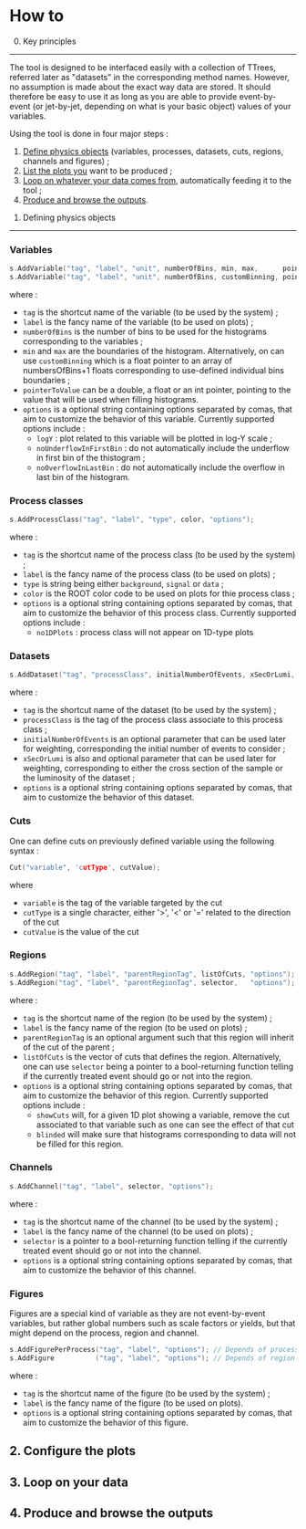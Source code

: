 How to
======

0. Key principles
-----------------

The tool is designed to be interfaced easily with a collection of TTrees, 
referred later as "datasets" in the corresponding method names. However,
no assumption is made about the exact way data are stored. It should therefore 
be easy to use it as long as you are able to provide event-by-event (or
jet-by-jet, depending on what is your basic object) values of your variables.

Using the tool is done in four major steps :
  
1.  [Define physics objects](#DefiningPhysicsObjects) (variables, processes, datasets, cuts, regions, channels and figures) ;
2.  [List the plots you](#PlotConfiguration) want to be produced ;
3.  [Loop on whatever your data comes from](#LoopOnYourData), automatically feeding it to the tool ;
4.  [Produce and browse the outputs](#ProduceOutput).

<a name="DefiningPhysicsObjects"></a>
1. Defining physics objects
----------------------------

### Variables

```C++
s.AddVariable("tag", "label", "unit", numberOfBins, min, max,      pointerToValue, "options");
s.AddVariable("tag", "label", "unit", numberOfBins, customBinning, pointerToValue, "options");
```

where :
- `tag` is the shortcut name of the variable (to be used by the system) ;
- `label` is the fancy name of the variable (to be used on plots) ;
- `numberOfBins` is the number of bins to be used for the histograms corresponding to the variables ;
- `min` and `max` are the boundaries of the histogram. Alternatively, on can use `customBinning` which is
  a float pointer to an array of numbersOfBins+1 floats corresponding to use-defined individual bins boundaries ;
- `pointerToValue` can be a double, a float or an int pointer, pointing to the value that will be used
  when filling histograms.
- `options` is a optional string containing options separated by comas, that aim to customize the behavior of this variable. Currently supported options include :
    - `logY` : plot related to this variable will be plotted in log-Y scale ;
    - `noUnderflowInFirstBin` : do not automatically include the underflow in first bin of the thistogram ;
    - `noOverflowInLastBin` : do not automatically include the overflow in last bin of the histogram.
 
### Process classes

```C++
s.AddProcessClass("tag", "label", "type", color, "options");
```

where :
- `tag` is the shortcut name of the process class (to be used by the system) ;
- `label` is the fancy name of the process class (to be used on plots) ;
- `type` is string being either `background`, `signal` or `data` ;
- `color` is the ROOT color code to be used on plots for thie process class ;
- `options` is a optional string containing options separated by comas, that aim to customize the behavior of this process class. Currently supported options include :
    - `no1DPlots` : process class will not appear on 1D-type plots

### Datasets

```C++
s.AddDataset("tag", "processClass", initialNumberOfEvents, xSecOrLumi, "options");
```

where :
- `tag` is the shortcut name of the dataset (to be used by the system) ;
- `processClass` is the tag of the process class associate to this process class ;
- `initialNumberOfEvents` is an optional parameter that can be used later for weighting, corresponding the initial number of events to consider ;
- `xSecOrLumi` is also and optional parameter that can be used later for weighting, corresponding to either the cross section of the sample or the luminosity of the dataset ;
- `options` is a optional string containing options separated by comas, that aim to customize the behavior of this dataset.

### Cuts

One can define cuts on previously defined variable using the following syntax :

```C++
Cut("variable", 'cutType', cutValue);
```

where
- `variable` is the tag of the variable targeted by the cut
- `cutType` is a single character, either '>', '<' or '=' related to the direction of the cut
- `cutValue` is the value of the cut

### Regions

```C++
s.AddRegion("tag", "label", "parentRegionTag", listOfCuts, "options");
s.AddRegion("tag", "label", "parentRegionTag", selector,   "options");
```

where :
- `tag` is the shortcut name of the region (to be used by the system) ;
- `label` is the fancy name of the region (to be used on plots) ;
- `parentRegionTag` is an optional argument such that this region will inherit of the cut of the parent ;
- `listOfCuts` is the vector of cuts that defines the region. Alternatively, one can use `selector` being a pointer to a bool-returning function telling if the currently treated event should go or not into the region.
- `options` is a optional string containing options separated by comas, that aim to customize the behavior of this region. Currently supported options include :
    - `showCuts` will, for a given 1D plot showing a variable, remove the cut associated to that variable such as one can see the effect of that cut
    - `blinded` will make sure that histograms corresponding to data will not be filled for this region.

### Channels

```C++
s.AddChannel("tag", "label", selector, "options");
```

where :
- `tag` is the shortcut name of the channel (to be used by the system) ;
- `label` is the fancy name of the channel (to be used on plots) ;
- `selector` is a pointer to a bool-returning function telling if the currently treated event should go or not into the channel.
- `options` is a optional string containing options separated by comas, that aim to customize the behavior of this channel.

### Figures

Figures are a special kind of variable as they are not event-by-event variables, but rather global numbers such as scale factors or yields, but that might depend on the process, region and channel.

```C++
s.AddFigurePerProcess("tag", "label", "options"); // Depends of process x region x channel
s.AddFigure          ("tag", "label", "options"); // Depends of region x channel only
```

where :
- `tag` is the shortcut name of the figure (to be used by the system) ;
- `label` is the fancy name of the figure (to be used on plots).
- `options` is a optional string containing options separated by comas, that aim to customize the behavior of this figure.

<a name="PlotConfiguration"></a>
2. Configure the plots
----------------------

<a name="LoopOnYourData"></a>
3. Loop on your data
--------------------

<a name="ProduceOutput"></a>
4. Produce and browse the outputs
-----------------------------------
